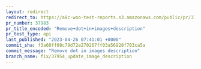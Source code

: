 ```yaml
---
layout: redirect
redirect_to: https://a8c-woo-test-reports.s3.amazonaws.com/public/pr/37983/api/index.html
pr_number: 37983
pr_title_encoded: "Remove+dot+in+images+description"
pr_test_type: api
last_published: "2023-04-26 07:41:01 +0000"
commit_sha: f3a60ff08c79d72e270267ff03a56928f703ca5a
commit_message: "Remove dot in images description"
branch_name: fix/37954_update_image_description
---
```

